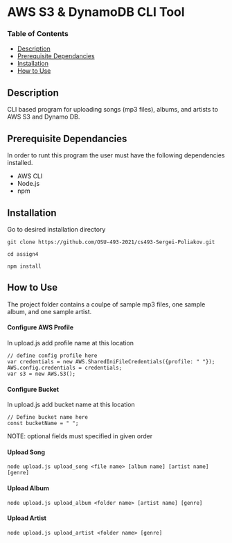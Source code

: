 # AWS S3 & DynamoDB CLI Tool


### Table of Contents
- [Description](#description)
- [Prerequisite Dependancies](#prerequisite-dependancies)
- [Installation](#installation)
- [How to Use](#how-to-use)

## Description
CLI based program for uploading songs (mp3 files), albums, and artists to AWS S3 and Dynamo DB.

## Prerequisite Dependancies
In order to runt this program the user must have the following dependencies installed.
- AWS CLI
- Node.js
- npm

## Installation
Go to desired installation directory

`git clone https://github.com/OSU-493-2021/cs493-Sergei-Poliakov.git`

`cd assign4`

`npm install`

## How to Use
The project folder contains a coulpe of sample mp3 files, one sample album, and one sample artist.

#### Configure AWS Profile
In upload.js add profile name at this location
```
// define config profile here
var credentials = new AWS.SharedIniFileCredentials({profile: " "});
AWS.config.credentials = credentials;
var s3 = new AWS.S3(); 
```
#### Configure Bucket
In upload.js add bucket name at this location
```
// Define bucket name here
const bucketName = " ";
```


NOTE: optional fields must specified in given order
#### Upload Song
`node upload.js upload_song <file name> [album name] [artist name] [genre]`

#### Upload Album
`node upload.js upload_album <folder name> [artist name] [genre]`

#### Upload Artist
`node upload.js upload_artist <folder name> [genre]`









